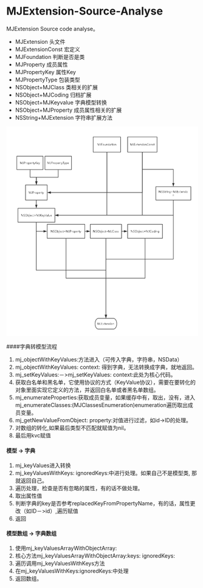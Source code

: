 # MJExtension-Source-Analyse
MJExtension Source code analyse。

* MJExtension 头文件
* MJExtensionConst 宏定义
* MJFoundation 判断是否是类
* MJProperty 成员属性
* MJPropertyKey 属性Key
* MJPropertyType 包装类型
* NSObject+MJClass 类相关的扩展
* NSObject+MJCoding 归档扩展
* NSObject+MJKeyvalue 字典模型转换
* NSObject+MJProperty 成员属性相关的扩展
* NSString+MJExtension 字符串扩展方法

![](MJExtension.png)

####字典转模型流程
1. mj_objectWithKeyValues:方法进入（可传入字典，字符串，NSData）
2. mj_objectWithKeyValues: context: 得到字典，无法转换成字典，就地返回。
3. mj_setKeyValues:－>mj_setKeyValues: context:此处为核心代码。
4. 获取白名单和黑名单，它使用协议的方式（KeyValue协议），需要在要转化的对象里面实现它定义的方法，并返回白名单或者黑名单数组。
5. mj_enumerateProperties:获取成员变量，如果缓存中有，取出，没有，进入mj_enumerateClasses:(MJClassesEnumeration)enumeration遍历取出成员变量。
6. mj_getNewValueFromObject: property:对值进行过滤，如id->ID的处理。
7. 对数组的转化,如果最后类型不匹配就赋值为nil。
8. 最后用kvc赋值

#### 模型 -> 字典
1. mj_keyValues进入转换
2. mj_keyValuesWithKeys: ignoredKeys:中进行处理。如果自己不是模型类, 那就返回自己。
3. 遍历处理，检查是否有忽略的属性，有的话不做处理。
4. 取出属性值
5. 判断字典的key是否参考replacedKeyFromPropertyName，有的话，属性更改（如ID－>id）,遍历赋值
6. 返回

#### 模型数组 -> 字典数组
1. 使用mj_keyValuesArrayWithObjectArray:
2. 核心方法mj_keyValuesArrayWithObjectArray:keys: ignoredKeys:
3. 遍历调用mj_keyValuesWithKeys方法
4. 在mj_keyValuesWithKeys:ignoredKeys:中处理
5. 返回数组。


